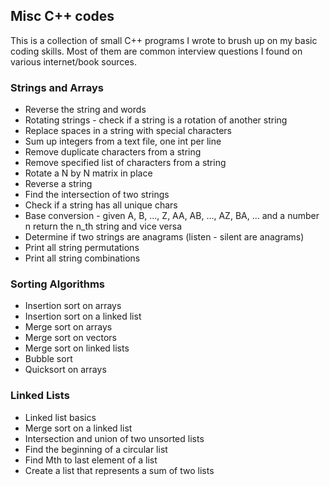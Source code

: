 ## Misc C++ codes

This is a collection of small C++ programs I wrote to brush up on my basic coding skills. Most of them are common interview questions I found on various internet/book sources.

### Strings and Arrays

* Reverse the string and words
* Rotating strings - check if a string is a rotation of another string
* Replace spaces in a string with special characters
* Sum up integers from a text file, one int per line
* Remove duplicate characters from a string
* Remove specified list of characters from a string
* Rotate a N by N matrix in place
* Reverse a string
* Find the intersection of two strings
* Check if a string has all unique chars
* Base conversion - given A, B, ..., Z, AA, AB, ..., AZ, BA, ... and a number n return the n_th string and vice versa
* Determine if two strings are anagrams (listen - silent are anagrams)
* Print all string permutations
* Print all string combinations


### Sorting Algorithms

* Insertion sort on arrays
* Insertion sort on a linked list
* Merge sort on arrays
* Merge sort on vectors
* Merge sort on linked lists
* Bubble sort
* Quicksort on arrays


### Linked Lists

* Linked list basics
* Merge sort on a linked list
* Intersection and union of two unsorted lists
* Find the beginning of a circular list
* Find Mth to last element of a list
* Create a list that represents a sum of two lists